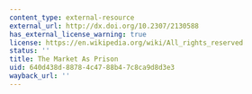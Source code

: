 ```yaml
---
content_type: external-resource
external_url: http://dx.doi.org/10.2307/2130588
has_external_license_warning: true
license: https://en.wikipedia.org/wiki/All_rights_reserved
status: ''
title: The Market As Prison
uid: 640d438d-8878-4c47-88b4-7c8ca9d8d3e3
wayback_url: ''
---
```

